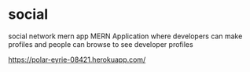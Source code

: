 # social
social network mern app
MERN Application where developers can make profiles and people can browse to see developer profiles

https://polar-eyrie-08421.herokuapp.com/
